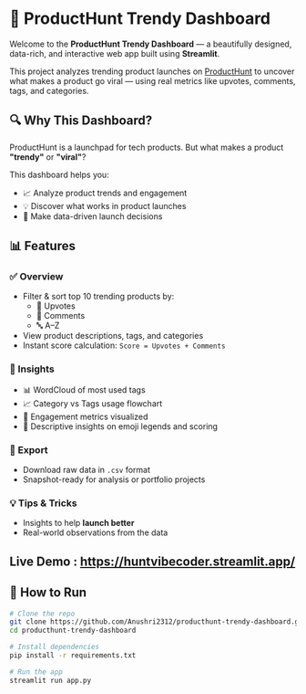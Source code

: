 # 🚀 ProductHunt Trendy Dashboard

Welcome to the **ProductHunt Trendy Dashboard** — a beautifully designed, data-rich, and interactive web app built using **Streamlit**.

This project analyzes trending product launches on [ProductHunt](https://www.producthunt.com/) to uncover what makes a product go viral — using real metrics like upvotes, comments, tags, and categories.

## 🔍 Why This Dashboard?

ProductHunt is a launchpad for tech products. But what makes a product **"trendy"** or **"viral"**?

This dashboard helps you:
- 📈 Analyze product trends and engagement
- 💡 Discover what works in product launches
- 🎯 Make data-driven launch decisions

## 📊 Features

### ✅ Overview
- Filter & sort top 10 trending products by:
  - 🔼 Upvotes
  - 💬 Comments
  - 🔤 A–Z
- View product descriptions, tags, and categories
- Instant score calculation: `Score = Upvotes + Comments`

### 🧠 Insights
- 📊 WordCloud of most used tags
- 📈 Category vs Tags usage flowchart
- 🧮 Engagement metrics visualized
- 🧾 Descriptive insights on emoji legends and scoring

### 💾 Export
- Download raw data in `.csv` format
- Snapshot-ready for analysis or portfolio projects

### 💡 Tips & Tricks
- Insights to help **launch better**
- Real-world observations from the data

## Live Demo : https://huntvibecoder.streamlit.app/

## 🧠 How to Run

```bash
# Clone the repo
git clone https://github.com/Anushri2312/producthunt-trendy-dashboard.git
cd producthunt-trendy-dashboard

# Install dependencies
pip install -r requirements.txt

# Run the app
streamlit run app.py


